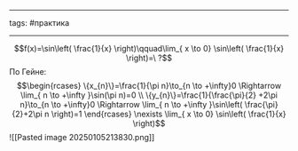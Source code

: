 ___
tags: #практика 
___
$$f(x)=\sin\left( \frac{1}{x} \right)\qquad\lim_{ x \to 0} \sin\left( \frac{1}{x} \right)=\ ?$$
По Гейне:
$$\begin{rcases}
\{x_{n}\}=\frac{1}{\pi n}\to_{n \to +\infty}0 \Rightarrow \lim_{ n \to +\infty }\sin(\pi n)=0 \\
\{y_{n}\}=\frac{1}{\frac{\pi}{2} +2\pi n}\to_{n \to +\infty}0 \Rightarrow \lim_{ n \to +\infty }\sin\left( \frac{\pi}{2}+2\pi n \right)=1 
\end{rcases}
\nexists \lim_{ x \to 0} \sin\left( \frac{1}{x} \right)$$
![[Pasted image 20250105213830.png]]